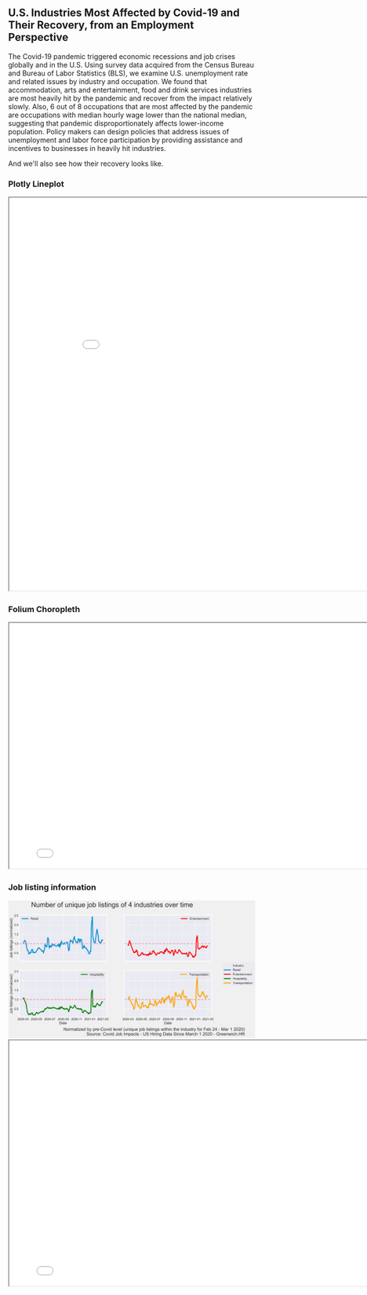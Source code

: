 ## U.S. Industries Most Affected by Covid-19 and Their Recovery, from an Employment Perspective

The Covid-19 pandemic triggered economic recessions and job crises globally and in the U.S. Using survey data acquired from the Census Bureau and Bureau of Labor Statistics (BLS), we examine U.S. unemployment rate and related issues by industry and occupation. We found that accommodation, arts and entertainment, food and drink services industries are most heavily hit by the pandemic and recover from the impact relatively slowly. Also, 6 out of 8 occupations that are most affected by the pandemic are occupations with median hourly wage lower than the national median, suggesting that pandemic disproportionately affects lower-income population. Policy makers can design policies that address issues of unemployment and labor force participation by providing assistance and incentives to businesses in heavily hit industries. 

And we'll also see how their recovery looks like.

### Plotly Lineplot
<iframe src="lineplot.html" height="800" width="900"></iframe>

### Folium Choropleth
<iframe src="choropleth.html" height="500" width="800"></iframe>
 
### Job listing information
<img src="job_listing.png" width="600">
<iframe src="areaplot.html" height="500" width="800"></iframe>
